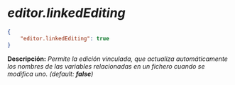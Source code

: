 <!-- Autor: Daniel Benjamin Perez Morales -->
<!-- GitHub: https://github.com/D4nitrix13 -->
<!-- GitLab: https://gitlab.com/D4nitrix13 -->
<!-- Correo electrónico: danielperezdev@proton.me -->

# ***editor.linkedEditing***

```json
{
    "editor.linkedEditing": true
}
```

**Descripción:** *Permite la edición vinculada, que actualiza automáticamente los nombres de las variables relacionadas en un fichero cuando se modifica uno. (default: **false**)*
